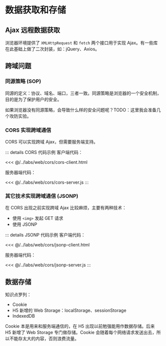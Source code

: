 # 数据获取和存储
## Ajax 远程数据获取
浏览器环境提供了 `XMLHttpRequest` 和 `fetch` 两个接口用于实现 Ajax。有一些库在此基础上做了二次封装，如：jQuery、Axios。

## 跨域问题

### 同源策略 (SOP)
同源的定义：协议、域名、端口，三者一致。同源策略是浏览器的一个安全机制，目的是为了保护用户的安全。

如果浏览器没有同源策略，会导致什么样的安全问题呢？TODO：这里我会准备几个攻防实验。

### CORS 实现跨域通信
CORS 可以实现跨域 Ajax，但需要服务端支持。

::: details CORS 代码示例
客户端代码：

<<< @/../labs/web/cors/cors-client.html

服务器端代码：

<<< @/../labs/web/cors/cors-server.js
:::

### 其它技术实现跨域通信 (JSONP)
在 CORS 出现之前实现跨域 Ajax 比较麻烦，主要有两种技术：
- 使用 `<img>` 发起 GET 请求
- 使用 JSONP

::: details JSONP 代码示例
客户端代码：

<<< @/../labs/web/cors/jsonp-client.html

服务器端代码：

<<< @/../labs/web/cors/jsonp-server.js
:::

## 数据存储
知识点罗列：
- Cookie
- H5 新增的 Web Storage：localStorage、sessionStorage
- IndexedDB

Cookie 本是用来和服务端通信的，在 H5 出现以前勉强能用作数据存储。后来 H5 新增了 Web Storage 专门做存储。Cookie 会随着每个网络请求发送出去，所以不能存太大的内容，否则浪费流量。
